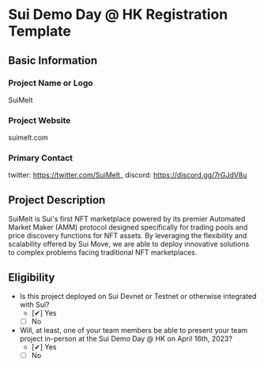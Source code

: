 # Sui Demo Day @ HK Registration Template

## Basic Information

### Project Name or Logo

SuiMelt

### Project Website

suimelt.com

### Primary Contact

twitter: https://twitter.com/SuiMelt_
discord: https://discord.gg/7rGJdV8u

## Project Description 

SuiMelt is Sui's first NFT marketplace powered by its premier Automated Market
Maker (AMM) protocol designed specifically for trading pools and price
discovery functions for NFT assets. By leveraging the flexibility and scalability
offered by Sui Move, we are able to deploy innovative solutions to complex
problems facing traditional NFT marketplaces.
## Eligibility

- Is this project deployed on Sui Devnet or Testnet or otherwise integrated with Sui?
    - [✔] Yes
    - [ ] No
- Will, at least, one of your team members be able to present your team project in-person at the Sui Demo Day @ HK on April 16th, 2023?
    - [✔] Yes
    - [ ] No
